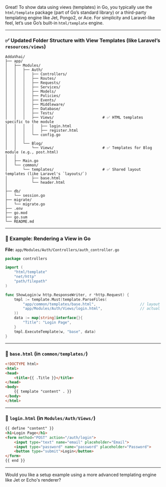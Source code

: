 Great! To show data using views (templates) in Go, you typically use the `html/template` package (part of Go’s standard library) or a third-party templating engine like Jet, Pongo2, or Ace. For simplicity and Laravel-like feel, let’s use Go’s built-in `html/template` engine.

---

### ✅ Updated Folder Structure with View Templates (like Laravel’s `resources/views`)

```
AddaVhai/
├── app/
│   ├── Modules/
│   │   ├── Auth/
│   │   │   ├── Controllers/
│   │   │   ├── Routes/
│   │   │   ├── Requests/
│   │   │   ├── Services/
│   │   │   ├── Models/
│   │   │   ├── Policies/
│   │   │   ├── Events/
│   │   │   ├── Middleware/
│   │   │   ├── Database/
│   │   │   ├── Tests/
│   │   │   ├── Views/                      # ✅ HTML templates specific to the module
│   │   │   │   ├── login.html
│   │   │   │   ├── register.html
│   │   │   └── config.go
│   │   │
│   │   └── Blog/
│   │       └── Views/                      # ✅ Templates for Blog module (e.g., post.html)
│   │
│   ├── Main.go
│   └── common/
│       └── templates/                      # ✅ Shared layout templates (like Laravel's `layouts/`)
│           ├── base.html
│           └── header.html
│
├── db/
│   └── session.go
├── migrate/
│   └── migrate.go
├── .env
├── go.mod
├── go.sum
└── README.md
```

---

### 🧩 Example: Rendering a View in Go

**File:** `app/Modules/Auth/Controllers/auth_controller.go`

```go
package controllers

import (
    "html/template"
    "net/http"
    "path/filepath"
)

func ShowLogin(w http.ResponseWriter, r *http.Request) {
    tmpl := template.Must(template.ParseFiles(
        "app/common/templates/base.html",                    // layout
        "app/Modules/Auth/Views/login.html",                 // actual page
    ))
    data := map[string]interface{}{
        "Title": "Login Page",
    }
    tmpl.ExecuteTemplate(w, "base", data)
}
```

---

### 📝 `base.html` (in `common/templates/`)

```html
<!DOCTYPE html>
<html>
<head>
    <title>{{ .Title }}</title>
</head>
<body>
    {{ template "content" . }}
</body>
</html>
```

---

### 📄 `login.html` (in `Modules/Auth/Views/`)

```html
{{ define "content" }}
<h1>Login Page</h1>
<form method="POST" action="/auth/login">
    <input type="text" name="email" placeholder="Email">
    <input type="password" name="password" placeholder="Password">
    <button type="submit">Login</button>
</form>
{{ end }}
```

---

Would you like a setup example using a more advanced templating engine like Jet or Echo's renderer?
